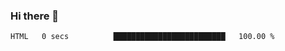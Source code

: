 ### Hi there 👋

<!--START_SECTION:waka-->

```txt
HTML   0 secs          █████████████████████████   100.00 %
```

<!--END_SECTION:waka-->
